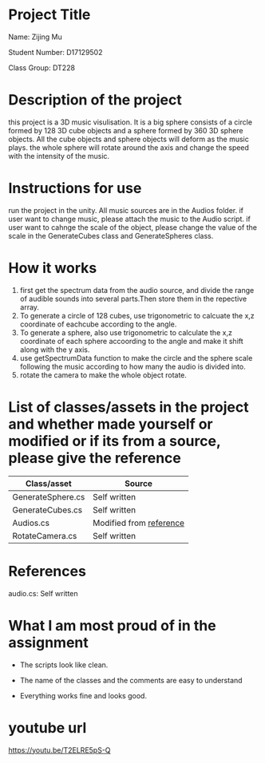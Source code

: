 # Project Title

Name: Zijing Mu

Student Number: D17129502

Class Group: DT228


# Description of the project

this project is a 3D music visulisation. It is a big sphere consists of a circle formed by 128 3D cube objects and a sphere formed by 360  3D sphere objects. All the cube objects and sphere objects will deform as the music plays. the whole sphere will rotate around the axis and change the speed with the intensity of the music.  

# Instructions for use
run the project in the unity. All music sources are in the Audios folder. if user want to change music, please attach the music to the Audio script. if user want to cahnge the scale of the object, please change the value of the scale in the GenerateCubes class and GenerateSpheres class.  

# How it works
1. first get the spectrum data from the audio source, and divide the range of audible sounds into several parts.Then store them in the repective array. 
2. To generate a circle of 128 cubes, use trigonometric to calcuate the x,z coordinate of eachcube according to the angle.
3. To generate a sphere, also use trigonometric to calculate the x,z coordinate of each sphere accoording to the angle and make it shift along with the y axis.
4. use getSpectrumData function to make the circle and the sphere scale following the music according to how many the audio is divided into.
5. rotate the camera to make the whole object rotate.

# List of classes/assets in the project and whether made yourself or modified or if its from a source, please give the reference

| Class/asset | Source |
|-----------|-----------|
| GenerateSphere.cs | Self written |
| GenerateCubes.cs | Self written |
| Audios.cs | Modified from [reference](https://www.youtube.com/watch?v=0KqwmcQqg0s&list=PL3POsQzaCw53p2tA6AWf7_AWgplskR0Vo&index=3) |
| RotateCamera.cs | Self written |

# References
audio.cs: Self written

# What I am most proud of in the assignment
- The scripts look like clean. 

- The name of the classes and the comments are easy to understand

- Everything works fine and looks good.



# youtube url
https://youtu.be/T2ELRE5pS-Q
